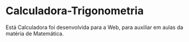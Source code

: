 # Calculadora-Trigonometria
Está Calculadora foi desenvolvida para a Web, para auxiliar em aulas da matéria de Matemática.
